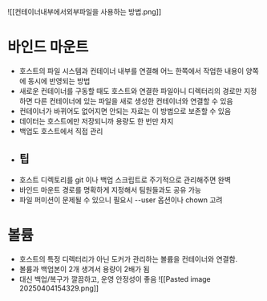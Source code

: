 ![[컨테이너내부에서외부파일을 사용하는 방법.png]]

# 바인드 마운트
- 호스트의 파일 시스템과 컨테이너 내부를 연결해 어느 한쪽에서 작업한 내용이 양쪽에 동시에 반영되는 방법
- 새로운 컨테이너를 구동할 때도 호스트와 연결한 파일아니 디렉터리의 경로만 지정하면 다른 컨테이너에 있는 파일을 새로 생성한 컨테이너와 연결할 수 있음
- 컨테이너가 바뀌어도 없어지면 안되는 자료는 이 방법으로 보존할 수 있음
- 데이터는 호스트에만 저장되니까 용량도 한 번만 차지
- 백업도 호스트에서 직접 관리
- ## 팁
- 호스트 디렉토리를 git 이나 백업 스크립트로 주기적으로 관리해주면 완벽
- 바인드 마운트 경로를 명확하게 지정해서 팀원들과도 공유 가능
- 파일 퍼미션이 문제될 수 있으니 필요시 --user 옵션이나 chown 고려
# 볼륨
- 호스트의 특정 디렉터리가 아닌 도커가 관리하는 볼륨을 컨테이너와 연결함.
- 볼륨과 백업본이 2개 생겨서 용량이 2배가 됨
- 대신 백업/복구가 깔끔하고, 운영 안정성이 좋음
![[Pasted image 20250404154329.png]]